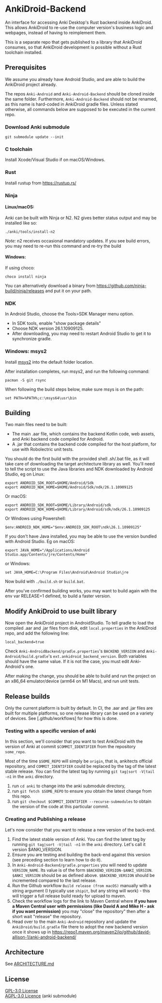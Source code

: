 # AnkiDroid-Backend

An interface for accessing Anki Desktop's Rust backend inside AnkiDroid. This
allows AnkiDroid to re-use the computer version's business logic and webpages,
instead of having to reimplement them.

This is a separate repo that gets published to a library that AnkiDroid consumes,
so that AnkiDroid development is possible without a Rust toolchain installed.

## Prerequisites

We assume you already have Android Studio, and are able to build the AnkiDroid
project already.

The repos `Anki-Android` and `Anki-Android-Backend` should be cloned inside the
same folder. Furthermore, `Anki-Android-Backend` should not be renamed, as this
name is hard-coded in AnkiDroid gradle files. Unless stated otherwise, all
commands below are supposed to be executed in the current repo.

### Download Anki submodule

    git submodule update --init

### C toolchain

Install Xcode/Visual Studio if on macOS/Windows.

### Rust

Install rustup from <https://rustup.rs/>

### Ninja

#### Linux/macOS:

Anki can be built with Ninja or N2. N2 gives better status output and may be installed like so:

`./anki/tools/install-n2`

*Note:* n2 receives occasional mandatory updates. If you see build errors, you may need to re-run this command and re-try the build

#### Windows:

If using choco:

    choco install ninja

You can alternatively download a binary from <https://github.com/ninja-build/ninja/releases>
and put it on your path.

### NDK

In Android Studio, choose the Tools>SDK Manager menu option.

- In SDK tools, enable "show package details"
- Choose NDK version 26.1.10909125.
- After downloading, you may need to restart Android Studio to get it to
synchronize gradle.

### Windows: msys2

Install [msys2](https://www.msys2.org/) into the default folder location.

After installation completes, run msys2, and run the following command:

```
pacman -S git rsync
```

When following the build steps below, make sure msys is on the path:

```
set PATH=%PATH%;c:\msys64\usr\bin
```

## Building

Two main files need to be built:

- The main .aar file, which contains the backend Kotlin code, web assets, and
Anki backend code compiled for Android.
- A .jar that contains the backend code compiled for the host platform, for use
with Robolectric unit tests.

You should do the first build with the provided shell .sh/.bat file, as it will
take care of downloading the target architecture library as well. You'll need
to tell the script to use the Java libraries and NDK downloaded by Android Studio,
eg on Linux:

```
export ANDROID_SDK_ROOT=$HOME/Android/Sdk
export ANDROID_NDK_HOME=$HOME/Android/Sdk/ndk/26.1.10909125
```

Or macOS:

```
export ANDROID_SDK_ROOT=$HOME/Library/Android/sdk
export ANDROID_NDK_HOME=$HOME/Library/Android/sdk/ndk/26.1.10909125
```
Or Windows using Powershell:

```
$env:ANDROID_NDK_HOME="$env:ANDROID_SDK_ROOT\ndk\26.1.10909125"
```
If you don't have Java installed, you may be able to use the version bundled
with Android Studio. Eg on macOS:

```
export JAVA_HOME="/Applications/Android Studio.app/Contents/jre/Contents/Home"
```

or Windows:

```
set JAVA_HOME=C:\Program Files\Android\Android Studio\jre
```

Now build with `./build.sh` or `build.bat`.

After you've confirmed building works, you may want to build again with the env
var RELEASE=1 defined, to build a faster version.

## Modify AnkiDroid to use built library

Now open the AnkiDroid project in AndroidStudio. To tell gradle to load the
compiled .aar and .jar files from disk, edit `local.properties`
in the AnkiDroid repo, and add the following line:

```
local_backend=true
```

Check `Anki-AndroidBackend/gradle.properties`'s `BACKEND_VERSION` and
`Anki-Android/build.gradle`'s `ext.ankidroid_backend_version`. Both variables
should have the same value. If it is not the case, you must edit Anki-Android's
one.

After making the change, you should be able to build and run the project on an x86_64
emulator/device (arm64 on M1 Macs), and run unit tests.

## Release builds

Only the current platform is built by default. In CI, the .aar and .jar files
are built for multiple platforms, so one release library can be used on a variety
of devices. See [.github/workflows] for how this is done.

### Testing with a specific version of anki

In this section, we'll consider that you want to test AnkiDroid with the version
of Anki at commit `$COMMIT_IDENTIFIER` from the repository `some_repo`.

Most of the time `$SOME_REPO` will simply be `origin`, that is, ankitects
official repository, and `COMMIT_IDENTIFIER` could be replaced by the tag of the
latest stable release. You can find the latest tag by running `git tag|sort
-V|tail -n1` in the `anki` directory.

1. run `cd anki` to change into the anki submodule directory,
1. run `git fetch $SOME_REPO` to ensure you obtain the latest change from this repo.
1. run `git checkout $COMMIT_IDENTIFIER --recurse-submodules` to obtain the version of the code at this particular commit.

### Creating and Publishing a release

Let's now consider that you want to release a new version of the back-end.

1. Find the latest stable version of Anki. You can find the latest tag by
running `git tag|sort -V|tail -n1` in the `anki` directory. Let's call it
version $ANKI_VERSION.
1. Ensure you are testing and building the back-end against this version (see
preceding section to learn how to do it).
1. In `Anki-Android-Backend/gradle.properties` you will need to update
`VERSION_NAME`. Its value is of the form
`$BACKEND_VERSION-$ANKI_VERSION`. `$ANKI_VERSION` should be as defined
above. `$BACKEND_VERSION` should be incremented compared to the last release.
1. Run the Github workflow `Build release (from macOS)` manually with a
string argument (I typically use `shipit`, but any string will work) - this will
trigger a full release build ready for upload to maven.
1. Check the workflow logs for the link to Maven Central where **if you have a
Maven Central user with permissions (like David A and Mike H - ask if you want
permission)** you may "close" the repository" then after a short wait "release"
the repository.
1. Head over to the main `Anki-Android` repository and update the
`AnkiDroid/build.gradle` file there to adopt the new backend version once it
shows up in
https://repo1.maven.org/maven2/io/github/david-allison-1/anki-android-backend/

## Architecture

See [ARCHITECTURE.md](./docs/ARCHITECTURE.md)

## License

[GPL-3.0 License](https://github.com/ankidroid/Anki-Android/blob/master/COPYING)  
[AGPL-3.0 Licence](https://github.com/AnkiDroid/anki/blob/main/LICENSE) (anki submodule)
